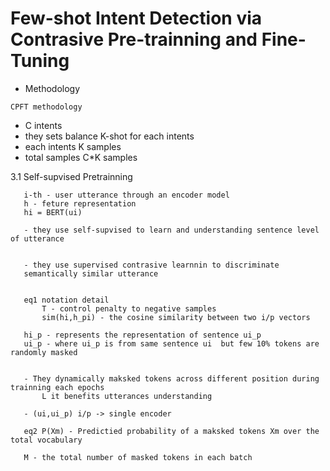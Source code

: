 # Few-shot Intent Detection via Contrasive Pre-trainning and Fine-Tuning 


   * Methodology 

    CPFT methodology
   - C intents
   - they sets balance K-shot for each intents 
   - each intents K samples 
   - total samples C*K samples



 3.1 Self-supvised Pretrainning 

       i-th - user utterance through an encoder model 
       h - feture representation  
       hi = BERT(ui)
        
       - they use self-supvised to learn and understanding sentence level of utterance 
        
                
       - they use supervised contrasive learnnin to discriminate 
       semantically similar utterance 

       
       eq1 notation detail
           T - control penalty to negative samples
           sim(hi,h_pi) - the cosine similarity between two i/p vectors

       hi_p - represents the representation of sentence ui_p 
       ui_p - where ui_p is from same sentence ui  but few 10% tokens are randomly masked 


       - They dynamically maksked tokens across different position during trainning each epochs  
           L it benefits utterances understanding 

       - (ui,ui_p) i/p -> single encoder 
       
       eq2 P(Xm) - Predictied probability of a maksked tokens Xm over the total vocabulary         

       M - the total number of masked tokens in each batch
        
